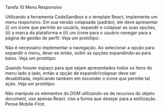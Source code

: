 Tarefa 10 Menu Responsivo

Utilizando a ferramenta CodeSandbox e o template React, implemente um menu responsivo.
Em sua versão colapsada (padrão), ele deve apresentar (i) um ícone que permite ao usuário, expandir e colapsar as suas opções, (ii) a marca da plataforma e (ii) um ícone para o usuário navegar para a página de gestão de perfil.
Veja um protótipo:

Não é necessário implementar a navegação.
Ao selecionar a opção para expandir o menu, deve-se então, exibir as opções expandindo-as para baixo.
Veja um protótipo:

Quando houver espaço para que sejam apresentados todos os itens do menu lado a lado, então a opção de expandir/colapsar deve ser desabilitada, implicando também em esconder o ícone que permite tal ação.
Veja um protótipo:

Não manipule os elementos do DOM utilizando-se de recursos do objeto document, use apenas React.
Use a forma que desejar para a estilização.
Pense Mobile-First.